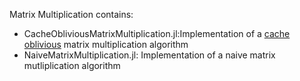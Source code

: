 Matrix Multiplication contains:
- CacheObliviousMatrixMultiplication.jl:Implementation of a [cache oblivious](https://en.wikipedia.org/wiki/Cache-oblivious_algorithm) matrix multiplication algorithm 
- NaiveMatrixMultiplication.jl: Implementation of a naive matrix mutliplication algorithm
